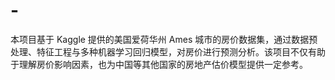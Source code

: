 # -
本项目基于 Kaggle 提供的美国爱荷华州 Ames 城市的房价数据集，通过数据预处理、特征工程与多种机器学习回归模型，对房价进行预测分析。该项目不仅有助于理解房价影响因素，也为中国等其他国家的房地产估价模型提供一定参考。
